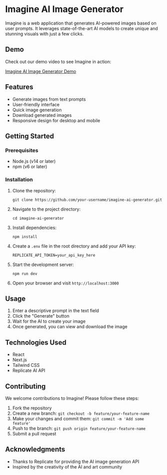 # Imagine AI Image Generator

Imagine is a web application that generates AI-powered images based on user prompts. It leverages state-of-the-art AI models to create unique and stunning visuals with just a few clicks.

## Demo

Check out our demo video to see Imagine in action:

[Imagine AI Image Generator Demo](https://vimeo.com/989408428)

## Features

- Generate images from text prompts
- User-friendly interface
- Quick image generation
- Download generated images
- Responsive design for desktop and mobile

## Getting Started

### Prerequisites

- Node.js (v14 or later)
- npm (v6 or later)

### Installation

1. Clone the repository:
   ```
   git clone https://github.com/your-username/imagine-ai-generator.git
   ```

2. Navigate to the project directory:
   ```
   cd imagine-ai-generator
   ```

3. Install dependencies:
   ```
   npm install
   ```

4. Create a `.env` file in the root directory and add your API key:
   ```
   REPLICATE_API_TOKEN=your_api_key_here
   ```

5. Start the development server:
   ```
   npm run dev
   ```

6. Open your browser and visit `http://localhost:3000`

## Usage

1. Enter a descriptive prompt in the text field
2. Click the "Generate" button
3. Wait for the AI to create your image
4. Once generated, you can view and download the image

## Technologies Used

- React
- Next.js
- Tailwind CSS
- Replicate AI API

## Contributing

We welcome contributions to Imagine! Please follow these steps:

1. Fork the repository
2. Create a new branch: `git checkout -b feature/your-feature-name`
3. Make your changes and commit them: `git commit -m 'Add some feature'`
4. Push to the branch: `git push origin feature/your-feature-name`
5. Submit a pull request



## Acknowledgments

- Thanks to Replicate for providing the AI image generation API
- Inspired by the creativity of the AI and art community
